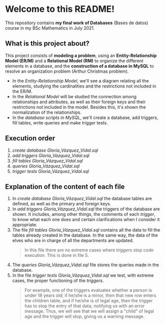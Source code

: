 # Welcome to this README! #

This repository contains **my final work of Databases** (Bases de datos) course in my BSc Mathematics in July 2021.

## What is this project about?

This project consists of **modeling a problem**, using an **Entity-Relationship Model (ER/M)** and a **Relational Model (RM)** to organize the different elements in a database, and the **construction of a database in MySQL** to resolve an organization problem (Arthur Christmas problem).

* In the _Entity-Relationship Model_, we'll see a diagram relating all the elements, studying the cardinalities and the restrictions not included in the ER/M.
* In the _Relational Model_ will be studied the connection among relationships and attributes, as well as their foreign keys and their restrictions not included in the model. Besides this, it's shown the normalization of the relationships.
* In the _database scripts in MySQL_, we'll create a database, add triggers, fill tables, write queries and make trigger tests.

## Execution order ##

1. *create database Gloria_Vázquez_Vidal.sql*
2. *add triggers Gloria_Vázquez_Vidal.sql*
3. *fill tables Gloria_Vázquez_Vidal.sql*
4. *queries Gloria_Vázquez_Vidal.sql*
5. *trigger tests Gloria_Vázquez_Vidal.sql*
 

## Explanation of the content of each file ##

1. In *create database Gloria_Vázquez_Vidal.sql* the database tables are defined, as well as the primary and foreign keys.
2. In *add triggers Gloria_Vázquez_Vidal.sql* the triggers of the database are shown. It includes, among other things, the comments of each *trigger*, to know what each one does and certain clarifications when I consider it appropriate.
3. The file *fill tables Gloria_Vázquez_Vidal.sql* contains all the data to fill the tables already created in the database. In the same way, the data of the elves who are in charge of all the departments are updated.
	>	In this file there are no extreme cases where *triggers* stop code execution. This is done in file 5.
4. The *queries Gloria_Vázquez_Vidal.sql* file stores the queries made in the database.
5. In the file *trigger tests Gloria_Vázquez_Vidal.sql* we test, with extreme cases, the proper functioning of the *triggers*.
	> For example, one of the triggers evaluates whether a person is under 18 years old; if he/she is a minor, then that new row enters the children table, and if he/she is of legal age, then the trigger has to stop the entry of that data, notifying us with an error message. Thus, we will see that we will assign a "child" of legal age and the trigger will stop, giving us a warning message.
